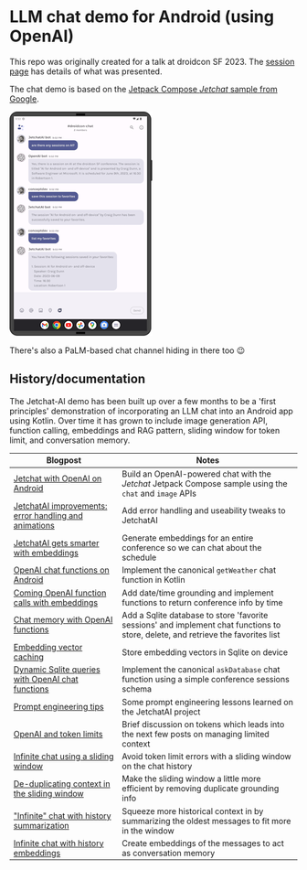 # LLM chat demo for Android (using OpenAI)

This repo was originally created for a talk at droidcon SF 2023. The [session page](droidcon-sf-23.md) has details of what was presented.

The chat demo is based on the [Jetpack Compose _Jetchat_ sample from Google](https://github.com/android/compose-samples/raw/main/Jetchat/).

[![Screenshot showing chat using the favorites functions](images/chat-favorites-250.png)](images/chat-favorites-original.png)

There's also a PaLM-based chat channel hiding in there too 😉

## History/documentation

The Jetchat-AI demo has been built up over a few months to be a 'first principles' demonstration of incorporating an LLM chat into an Android app using Kotlin. Over time it has grown to include image generation API, function calling, embeddings and RAG pattern, sliding window for token limit, and conversation memory.

| Blogpost | Notes |
|------|-------|
| [Jetchat with OpenAI on Android](https://devblogs.microsoft.com/surface-duo/android-openai-chatgpt-5/) | Build an OpenAI-powered chat with the _Jetchat_ Jetpack Compose sample using the `chat` and `image` APIs |
| [JetchatAI improvements: error handling and animations](https://devblogs.microsoft.com/surface-duo/android-openai-chatgpt-6/) | Add error handling and useability tweaks to JetchatAI |
| [JetchatAI gets smarter with embeddings](https://devblogs.microsoft.com/surface-duo/android-openai-chatgpt-7/) | Generate embeddings for an entire conference so we can chat about the schedule |
| [OpenAI chat functions on Android](https://devblogs.microsoft.com/surface-duo/android-openai-chatgpt-9-functions/) | Implement the canonical `getWeather` chat function in Kotlin |
| [Coming OpenAI function calls with embeddings](https://devblogs.microsoft.com/surface-duo/android-openai-chatgpt-10/) | Add date/time grounding and implement functions to return conference info by time |
| [Chat memory with OpenAI functions](https://devblogs.microsoft.com/surface-duo/android-openai-chatgpt-11/) | Add a Sqlite database to store 'favorite sessions' and implement chat functions to store, delete, and retrieve the favorites list |
| [Embedding vector caching](https://devblogs.microsoft.com/surface-duo/android-openai-chatgpt-12/) | Store embedding vectors in Sqlite on device |
| [Dynamic Sqlite queries with OpenAI chat functions](https://devblogs.microsoft.com/surface-duo/android-openai-chatgpt-13/) | Implement the canonical `askDatabase` chat function using a simple conference sessions schema |
| [Prompt engineering tips](https://devblogs.microsoft.com/surface-duo/android-openai-chatgpt-14/) | Some prompt engineering lessons learned on the JetchatAI project |
| [OpenAI and token limits](https://devblogs.microsoft.com/surface-duo/android-openai-chatgpt-15/) | Brief discussion on tokens which leads into the next few posts on managing limited context |
| [Infinite chat using a sliding window](https://devblogs.microsoft.com/surface-duo/android-openai-chatgpt-16/) | Avoid token limit errors with a sliding window on the chat history |
| [De-duplicating context in the sliding window](https://devblogs.microsoft.com/surface-duo/android-openai-chatgpt-17/) | Make the sliding window a little more efficient by removing duplicate grounding info |
| ["Infinite" chat with history summarization](https://devblogs.microsoft.com/surface-duo/android-openai-chatgpt-18/) | Squeeze more historical context in by summarizing the oldest messages to fit more in the window |
| [Infinite chat with history embeddings](https://devblogs.microsoft.com/surface-duo/android-openai-chatgpt-19/) | Create embeddings of the messages to act as conversation memory |
